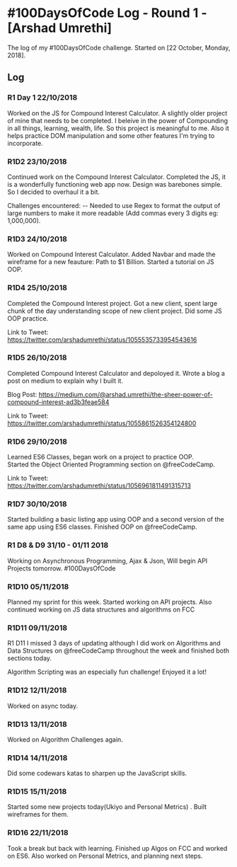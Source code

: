 # #100DaysOfCode Log - Round 1 - [Arshad Umrethi]

The log of my #100DaysOfCode challenge. Started on [22 October, Monday, 2018].

## Log

### R1 Day 1 22/10/2018
Worked on the JS for Compound Interest Calculator. A slightly older project of mine that needs to be completed.
I beleive in the power of Compounding in all things, learning, wealth, life. So this project is meaningful to me.
Also it helps practice DOM manipulation and some other features I'm trying to incorporate.

### R1D2 23/10/2018
Continued work on the Compound Interest Calculator. Completed the JS, it is a wonderfully functioning web app now. Design was barebones simple. So I decided to overhaul it a bit.

Challenges encountered: 
-- Needed to use Regex to format the output of large numbers to make it more readable (Add commas every 3 digits eg: 1,000,000).

### R1D3 24/10/2018
Worked on Compound Interest Calculator. Added Navbar and made the wireframe for a new feauture: Path to $1 Billion. Started a tutorial on JS OOP.

### R1D4 25/10/2018
Completed the Compound Interest project. Got a new client, spent large chunk of the day understanding scope of new client project. Did some JS OOP practice.

Link to Tweet:
https://twitter.com/arshadumrethi/status/1055535733954543616

### R1D5 26/10/2018
Completed Compound Interest Calculator and depoloyed it. Wrote a blog a post on medium to explain why I built it. 

Blog Post:
https://medium.com/@arshad.umrethi/the-sheer-power-of-compound-interest-ad3b3feae584

Link to Tweet: 
https://twitter.com/arshadumrethi/status/1055861526354124800

### R1D6 29/10/2018
Learned ES6 Classes, began work on a project to practice OOP.  
Started the Object Oriented Programming section on @freeCodeCamp.

Link to Tweet:
https://twitter.com/arshadumrethi/status/1056961811491315713

### R1D7 30/10/2018
 Started building a basic listing app using OOP and a second version of the same app using ES6 classes. Finished OOP on @freeCodeCamp. 
 
### R1 D8 & D9 31/10 - 01/11 2018
Working on Asynchronous Programming, Ajax & Json, Will begin API Projects tomorrow. #100DaysOfCode

### R1D10 05/11/2018
Planned my sprint for this week. Started working on API projects. Also continued working on JS data structures and algorithms on FCC

### R1D11 09/11/2018 
R1 D11 I missed 3 days of updating although I did work on Algorithms and Data Structures on @freeCodeCamp throughout the week and finished both sections today. 

Algorithm Scripting was an especially fun challenge! Enjoyed it a lot!

### R1D12 12/11/2018
Worked on async today.

### R1D13 13/11/2018
Worked on Algorithm Challenges again.

### R1D14 14/11/2018
Did some codewars katas to sharpen up the JavaScript skills. 

### R1D15 15/11/2018
Started some new projects today(Ukiyo and Personal Metrics) . Built wireframes for them. 

### R1D16 22/11/2018
Took a break but back with learning. Finished up Algos on FCC and worked on ES6. 
Also worked on Personal Metrics, and planning next steps. 
